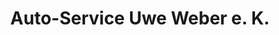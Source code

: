 ---
title: "Auto-Service Uwe Weber e. K."
url: /pinneberg/auto-service-uwe-weber-e-k/
shop: Autowerkstatt
---